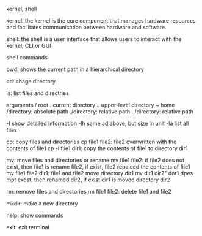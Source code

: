 kernel, shell

kernel: the kernel is the core component that manages hardware resources and facilitates communication between hardware and software.

shell:  the shell is a user interface that allows users to interact with the kernel, CLI or GUI

shell commands

pwd: shows the current path in a hierarchical directory

cd: chage directory

ls: list files and directries

arguments
/ root
. current directory
.. upper-level directory
~ home
/directory: absolute path
./directory: relative path
../directory: relative path

-l show detailed information
-lh same ad above, but size in unit
-la list all files

cp: copy files and directories
cp file1 file2: file2 overwritten with the contents of file1
cp -i file1 dir1: copy the contents of file1 to directory dir1 

mv: move files and directories or rename
mv file1 file2: if file2 does not exist, then file1 is rename file2, if exist, file2 repalced the contents of file1
mv file1 file2 dir1: file1 and file2 move directory dir1
mv dir1 dir2" dor1 dpes mpt exost. then renamed dir2, if exist dir1 is moved directory dir2


rm: remove files and directories
rm file1 file2: delete file1 and file2


mkdir: make a new directory

help: show commands

exit: exit terminal
